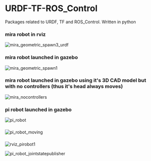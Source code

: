 # URDF-TF-ROS_Control
Packages related to URDF, TF and ROS_Control. Written in python

### mira robot in rviz
![mira_geometric_spawn3_urdf](https://user-images.githubusercontent.com/56476887/85279776-a3904a00-b4a4-11ea-99b1-fdb8699f1c40.png)

### mira robot launched in gazebo
![mira_geometric_spawn1](https://user-images.githubusercontent.com/56476887/85279781-a4c17700-b4a4-11ea-8d8b-6b9b8d39c3f7.png)

### mira robot launched in gazebo using it's 3D CAD model but with no controllers (thus it's head always moves)
![mira_nocontrollers](https://user-images.githubusercontent.com/56476887/85279769-9ffcc300-b4a4-11ea-8dd2-b9f375b9ca85.gif)

### pi robot launched in gazebo
![pi_robot](https://user-images.githubusercontent.com/56476887/85285335-603ad900-b4ae-11ea-9a9d-1a9e0ce8dbd4.png)

### 
![pi_robot_moving](https://user-images.githubusercontent.com/56476887/85285334-5fa24280-b4ae-11ea-8b92-8998a8e7cb54.gif)

###


![rviz_pirobot1](https://user-images.githubusercontent.com/56476887/85285333-5f09ac00-b4ae-11ea-8332-dda4631b2e6b.png)

![pi_robot_jointstatepublisher](https://user-images.githubusercontent.com/56476887/85285329-5d3fe880-b4ae-11ea-890e-8a92cc1072f3.png)

